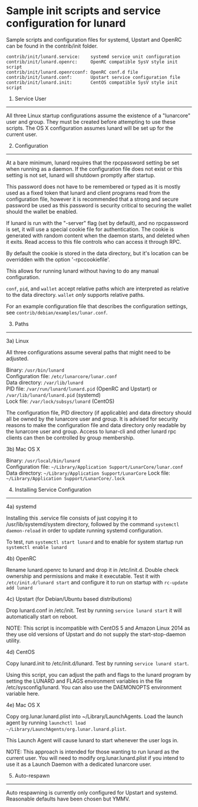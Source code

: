 Sample init scripts and service configuration for lunard
==========================================================

Sample scripts and configuration files for systemd, Upstart and OpenRC
can be found in the contrib/init folder.

    contrib/init/lunard.service:    systemd service unit configuration
    contrib/init/lunard.openrc:     OpenRC compatible SysV style init script
    contrib/init/lunard.openrcconf: OpenRC conf.d file
    contrib/init/lunard.conf:       Upstart service configuration file
    contrib/init/lunard.init:       CentOS compatible SysV style init script

1. Service User
---------------------------------

All three Linux startup configurations assume the existence of a "lunarcore" user
and group.  They must be created before attempting to use these scripts.
The OS X configuration assumes lunard will be set up for the current user.

2. Configuration
---------------------------------

At a bare minimum, lunard requires that the rpcpassword setting be set
when running as a daemon.  If the configuration file does not exist or this
setting is not set, lunard will shutdown promptly after startup.

This password does not have to be remembered or typed as it is mostly used
as a fixed token that lunard and client programs read from the configuration
file, however it is recommended that a strong and secure password be used
as this password is security critical to securing the wallet should the
wallet be enabled.

If lunard is run with the "-server" flag (set by default), and no rpcpassword is set,
it will use a special cookie file for authentication. The cookie is generated with random
content when the daemon starts, and deleted when it exits. Read access to this file
controls who can access it through RPC.

By default the cookie is stored in the data directory, but it's location can be overridden
with the option '-rpccookiefile'.

This allows for running lunard without having to do any manual configuration.

`conf`, `pid`, and `wallet` accept relative paths which are interpreted as
relative to the data directory. `wallet` *only* supports relative paths.

For an example configuration file that describes the configuration settings,
see `contrib/debian/examples/lunar.conf`.

3. Paths
---------------------------------

3a) Linux

All three configurations assume several paths that might need to be adjusted.

Binary:              `/usr/bin/lunard`  
Configuration file:  `/etc/lunarcore/lunar.conf`  
Data directory:      `/var/lib/lunard`  
PID file:            `/var/run/lunard/lunard.pid` (OpenRC and Upstart) or `/var/lib/lunard/lunard.pid` (systemd)  
Lock file:           `/var/lock/subsys/lunard` (CentOS)  

The configuration file, PID directory (if applicable) and data directory
should all be owned by the lunarcore user and group.  It is advised for security
reasons to make the configuration file and data directory only readable by the
lunarcore user and group.  Access to lunar-cli and other lunard rpc clients
can then be controlled by group membership.

3b) Mac OS X

Binary:              `/usr/local/bin/lunard`  
Configuration file:  `~/Library/Application Support/LunarCore/lunar.conf`  
Data directory:      `~/Library/Application Support/LunarCore`
Lock file:           `~/Library/Application Support/LunarCore/.lock`

4. Installing Service Configuration
-----------------------------------

4a) systemd

Installing this .service file consists of just copying it to
/usr/lib/systemd/system directory, followed by the command
`systemctl daemon-reload` in order to update running systemd configuration.

To test, run `systemctl start lunard` and to enable for system startup run
`systemctl enable lunard`

4b) OpenRC

Rename lunard.openrc to lunard and drop it in /etc/init.d.  Double
check ownership and permissions and make it executable.  Test it with
`/etc/init.d/lunard start` and configure it to run on startup with
`rc-update add lunard`

4c) Upstart (for Debian/Ubuntu based distributions)

Drop lunard.conf in /etc/init.  Test by running `service lunard start`
it will automatically start on reboot.

NOTE: This script is incompatible with CentOS 5 and Amazon Linux 2014 as they
use old versions of Upstart and do not supply the start-stop-daemon utility.

4d) CentOS

Copy lunard.init to /etc/init.d/lunard. Test by running `service lunard start`.

Using this script, you can adjust the path and flags to the lunard program by
setting the LUNARD and FLAGS environment variables in the file
/etc/sysconfig/lunard. You can also use the DAEMONOPTS environment variable here.

4e) Mac OS X

Copy org.lunar.lunard.plist into ~/Library/LaunchAgents. Load the launch agent by
running `launchctl load ~/Library/LaunchAgents/org.lunar.lunard.plist`.

This Launch Agent will cause lunard to start whenever the user logs in.

NOTE: This approach is intended for those wanting to run lunard as the current user.
You will need to modify org.lunar.lunard.plist if you intend to use it as a
Launch Daemon with a dedicated lunarcore user.

5. Auto-respawn
-----------------------------------

Auto respawning is currently only configured for Upstart and systemd.
Reasonable defaults have been chosen but YMMV.
